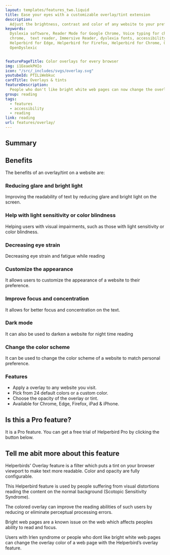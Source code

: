 ```yaml
---
layout: templates/features_two.liquid
title: Ease your eyes with a customizable overlay/tint extension
description:
  Adjust the brightness, contrast and color of any website to your preference. Reduce glare and bright light, ease eye strain and fatigue, and customize your browsing experience. Available now as an easy to use tint/overlay extension.
keywords:
  Dyslexia software, Reader Mode for Google Chrome, Voice typing for chrome, Text to speech for
  chrome,  text reader, Immersive Reader, dyslexia fonts, accessibility software, dyslexia software,
  Helperbird for Edge, Helperbird for Firefox, Helperbird for Chrome, Opendyslexic for Chrome,
  OpenDyslexic


featurePageTitle: Color overlays for every browser
img: i1EeaekPHIo
icon: "/src/_includes/svgs/overlay.svg"
youtubeId: PfILiWebkuc
cardTitle: Overlays & tints
featureDescription:
  People who don't like bright white web pages can now change the overlay color of a web page with the overlay feature.
group: reading
tags: 
  - features
  - accessibility
  - reading
link: reading
url: features/overlay/
---
```



## Summary



## Benefits

The benefits of an overlay/tint on a website are:

### Reducing glare and bright light
Improving the readability of text by reducing glare and bright light on the screen.

### Help with light sensitivity or color blindness
Helping users with visual impairments, such as those with light sensitivity or color blindness.

### Decreasing eye strain
Decreasing eye strain and fatigue while reading

### Customize the appearance
It allows users to customize the appearance of a website to their preference.

### Improve focus and concentration
It allows for better focus and concentration on the text.

### Dark mode
It can also be used to darken a website for night time reading

### Change the color scheme
It can be used to change the color scheme of a website to match personal preference.


### Features

- Apply a overlay to any website you visit.
- Pick from 24 default colors or a custom color.
- Choose the opacity of the overlay or tint.
- Available for Chrome, Edge, Firefox, iPad &  iPhone.

      
## Is this a Pro feature?
It is a Pro feature. You can get a free trial of Helperbird Pro by clicking the button below.


## Tell me abit more about this feature
      
      
Helperbirds' Overlay feature is a filter which puts a tint on your browser viewport to make text more readable. Color and opacity are fully configurable. 

This Helperbird feature is used by people suffering from visual distortions reading the content on the normal background (Scotopic Sensitivity Syndrome).

The colored overlay can improve the reading abilities of such users by reducing or eliminate perceptual processing errors.

Bright web pages are a known issue on the web which affects peoples ability to read and focus.

Users with Irlen syndrome or people who dont like bright white web pages can change the overlay color of a web page with the Helperbird’s overlay feature.


